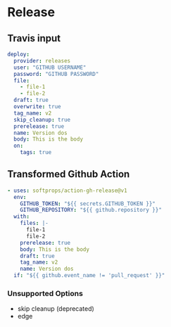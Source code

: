 # Release

## Travis input

```yaml
deploy:
  provider: releases
  user: "GITHUB USERNAME"
  password: "GITHUB PASSWORD"
  file:
    - file-1
    - file-2
  draft: true
  overwrite: true
  tag_name: v2
  skip_cleanup: true
  prerelease: true
  name: Version dos
  body: This is the body
  on:
    tags: true
```

## Transformed Github Action

```yaml
- uses: softprops/action-gh-release@v1
  env:
    GITHUB_TOKEN: "${{ secrets.GITHUB_TOKEN }}"
    GITHUB_REPOSITORY: "${{ github.repository }}"
  with:
    files: |-
      file-1
      file-2
    prerelease: true
    body: This is the body
    draft: true
    tag_name: v2
    name: Version dos
  if: "${{ github.event_name != 'pull_request' }}"
```

### Unsupported Options

- skip cleanup (deprecated)
- edge
